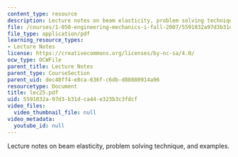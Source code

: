 ```yaml
---
content_type: resource
description: Lecture notes on beam elasticity, problem solving technique, and examples.
file: /courses/1-050-engineering-mechanics-i-fall-2007/5591032a97d3b31dca44e323b3c3fdcf_lec25.pdf
file_type: application/pdf
learning_resource_types:
- Lecture Notes
license: https://creativecommons.org/licenses/by-nc-sa/4.0/
ocw_type: OCWFile
parent_title: Lecture Notes
parent_type: CourseSection
parent_uid: dec40ff4-e8ca-636f-c6db-d88880914a96
resourcetype: Document
title: lec25.pdf
uid: 5591032a-97d3-b31d-ca44-e323b3c3fdcf
video_files:
  video_thumbnail_file: null
video_metadata:
  youtube_id: null
---
```

Lecture notes on beam elasticity, problem solving technique, and examples.